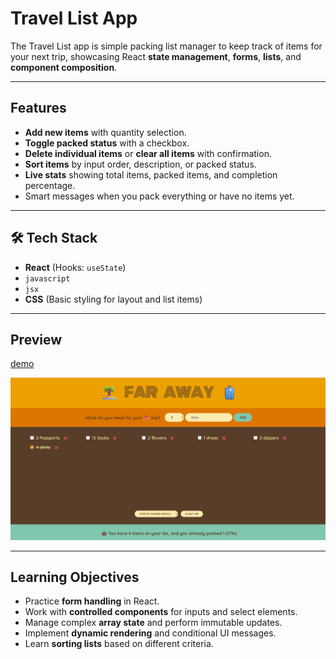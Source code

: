 # Travel List App

The Travel List app is simple packing list manager to keep track of items for your next trip, showcasing React **state management**, **forms**, **lists**, and **component composition**.

---

## Features

-  **Add new items** with quantity selection.
-  **Toggle packed status** with a checkbox.
-  **Delete individual items** or **clear all items** with confirmation.
-  **Sort items** by input order, description, or packed status.
-  **Live stats** showing total items, packed items, and completion percentage.
-  Smart messages when you pack everything or have no items yet.

---
## 🛠️ Tech Stack

- **React** (Hooks: `useState`)
- `javascript`
- `jsx`
- **CSS** (Basic styling for layout and list items)

---
## Preview
[demo](https://travel-lis.netlify.app/)

![screen](./screen.png)

---
## Learning Objectives

- Practice **form handling** in React.
- Work with **controlled components** for inputs and select elements.
- Manage complex **array state** and perform immutable updates.
- Implement **dynamic rendering** and conditional UI messages.
- Learn **sorting lists** based on different criteria.
